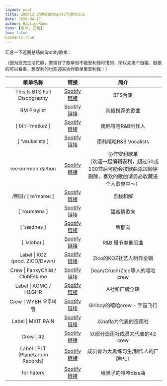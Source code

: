 ```yaml
---
layout: post
title: 200412 近期总结向Spotify歌单汇总
date: 2020-04-12
author: RaplineRoom
tags: [歌单, 安利]
toc: false
Comments:true
---
```


汇总一下近期总结向Spotify歌单：

（因为现充生活忙碌，整理好了歌单但不能安利怪可惜的，所以先发个链接，缺歌的可以看看，想安利的也欢迎来协作歌单里安利我！）

|               歌单名称               |                链接                 |                             简介                             |
| :----------------------------------: | :---------------------------------: | :----------------------------------------------------------: |
|     This Is BTS Full Discography     | [Spotify链接](http://t.cn/A6wqD8Ii) |                           BTS合集                            |
|             RM Playlist              | [Spotify链接](http://t.cn/A6wqD8IW) |                        南俊推荐的歌曲                        |
|           [ biːt-ˈmeɪkəz ]           | [Spotify链接](http://t.cn/A6wqD8IO) |                      南韩嘻哈R&B制作人                       |
|           [ 'vəukəlists ]            | [Spotify链接](http://t.cn/A6wqD8I6) |                    南韩嘻哈R&B Vocalists                     |
|          rec·om·men·da·tion          | [Spotify链接](http://t.cn/A6wqD8Io) | 协作安利歌单<br />（欢迎一起编辑安利，超过50或100首后可能会按歌曲添加顺序删除，喜欢的歌曲请务必收藏进个人歌单中～） |
|         /明日/ [ tə'mɔrəu ]          | [Spotify链接](http://t.cn/A6wqD8Ia) |                           自我和解                           |
|             [ ˈroʊmæns ]             | [Spotify链接](http://t.cn/A6wqD8IX) |                          甜蜜情歌向                          |
|             [ ˈsædnəs ]              | [Spotify链接](http://t.cn/A6wqD8IY) |                            致郁向                            |
|             [ ˈlʌləbaɪ ]             | [Spotify链接](http://t.cn/A6wqD8Ij) |                       R&B 慢节奏催眠曲                       |
| Label \| KOZ<br /> (prod. ZICO/Dvwn) | [Spotify链接](http://t.cn/A6wqD8IK) |                   Zico的KOZ社艺人制作全辑                    |
|   Crew \| FanxyChild / ClubEskimo    | [Spotify链接](http://t.cn/A6wqD8Ip) |                Dean/Crush/Zico等人的嘻哈crew                 |
|        Label \| AOMG / H1GHR         | [Spotify链接](http://t.cn/A6wqD8Il) |                        A社和厂牌全辑                         |
|        Crew \| WYBH 우주비행         | [Spotify链接](http://t.cn/A6wqD8I9) |                 Giriboy的嘻哈crew - 宇宙飞行                 |
|          Label \| MKIT RAIN          | [Spotify链接](http://t.cn/A6wqD8I0) |                    以nafla为代表的造雨社                     |
|              Crew \| 42              | [Spotify链接](http://t.cn/A6wqD8IN) |               以部分造雨社成员为代表的42 crew                |
|  Label \| PLT (Planetarium Records)  | [Spotify链接](http://t.cn/A6wqD8IS) |              成员曾为大黑练习生/制作人的厂牌PLT              |
|              for haters              | [Spotify链接](http://t.cn/A6wqD8IC) |                      给黑子的嘻哈diss曲                      |

